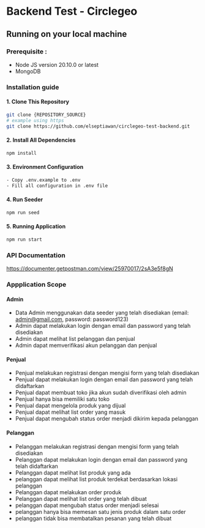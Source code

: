 # Backend Test - Circlegeo

## Running on your local machine

### Prerequisite :

- Node JS version 20.10.0 or latest
- MongoDB

### Installation guide

#### 1. Clone This Repository

```bash
git clone {REPOSITORY_SOURCE}
# example using https
git clone https://github.com/elseptiawan/circlegeo-test-backend.git
```

#### 2. Install All Dependencies

```bash
npm install
```

#### 3. Environment Configuration

```bash
- Copy .env.example to .env
- Fill all configuration in .env file
```

#### 4. Run Seeder

```bash
npm run seed
```

#### 5. Running Application

```bash
npm run start
```

### API Documentation

https://documenter.getpostman.com/view/25970017/2sA3e5f8gN

### Appplication Scope

#### Admin
- Data Admin menggunakan data seeder yang telah disediakan (email: admin@gmail.com, password: password123)
- Admin dapat melakukan login dengan email dan password yang telah disediakan
- Admin dapat melihat list pelanggan dan penjual
- Admin dapat memverifikasi akun pelanggan dan penjual

#### Penjual
- Penjual melakukan registrasi dengan mengisi form yang telah disediakan
- Penjual dapat melakukan login dengan email dan password yang telah didaftarkan
- Penjual dapat membuat toko jika akun sudah diverifikasi oleh admin
- Penjual hanya bisa memiliki satu toko
- Penjual dapat mengelola produk yang dijual
- Penjual dapat melihat list order yang masuk
- Penjual dapat mengubah status order menjadi dikirim kepada pelanggan

#### Pelanggan
- Pelanggan melakukan registrasi dengan mengisi form yang telah disediakan
- Pelanggan dapat melakukan login dengan email dan password yang telah didaftarkan
- Pelanggan dapat melihat list produk yang ada
- pelanggan dapat melihat list produk terdekat berdasarkan lokasi pelanggan
- Pelanggan dapat melakukan order produk
- Pelanggan dapat melihat list order yang telah dibuat
- pelanggan dapat mengubah status order menjadi selesai
- pelanggan hanya bisa memesan satu jenis produk dalam satu order
- pelanggan tidak bisa membatalkan pesanan yang telah dibuat


